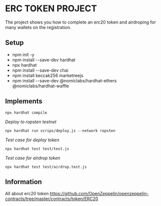 # ERC TOKEN PROJECT
The project shows you how to complete an erc20 token and airdroping for many wallets on the registration.
## Setup
* npm init -y
* npm install --save-dev hardhat
* npx hardhat
* npm install --save-dev chai
* npm install keccak256 marketreejs
* npm install --save-dev @nomiclabs/hardhat-ethers @nomiclabs/hardhat-waffle

## Implements
```
npx hardhat compile
```

*Deploy to ropsten testnet*
```
npx hardhat run scrips/deploy.js --network ropsten
```

*Test case for deploy token*
```
npx hardhat test test/test.js
```

*Test case for airdrop token*
```
npx hardhat test test/airdrop.test.js
```

## Information
All about erc20 token https://github.com/OpenZeppelin/openzeppelin-contracts/tree/master/contracts/token/ERC20



